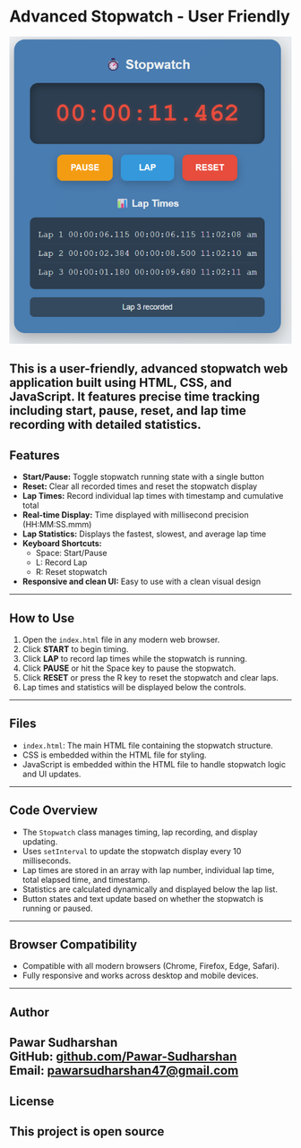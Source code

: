 # Advanced Stopwatch - User Friendly

![Stopwatch Preview](asserts/screenshot.jpg)  <!-- Replace 'screenshot.jpg' with your actual image file -->

This is a user-friendly, advanced stopwatch web application built using **HTML**, **CSS**, and **JavaScript**. It features precise time tracking including start, pause, reset, and lap time recording with detailed statistics.
---
## Features
- **Start/Pause:** Toggle stopwatch running state with a single button
- **Reset:** Clear all recorded times and reset the stopwatch display
- **Lap Times:** Record individual lap times with timestamp and cumulative total
- **Real-time Display:** Time displayed with millisecond precision (HH:MM:SS.mmm)
- **Lap Statistics:** Displays the fastest, slowest, and average lap time
- **Keyboard Shortcuts:**  
  - Space: Start/Pause  
  - L: Record Lap  
  - R: Reset stopwatch
- **Responsive and clean UI:** Easy to use with a clean visual design
---
## How to Use
1. Open the `index.html` file in any modern web browser.
2. Click **START** to begin timing.
3. Click **LAP** to record lap times while the stopwatch is running.
4. Click **PAUSE** or hit the Space key to pause the stopwatch.
5. Click **RESET** or press the R key to reset the stopwatch and clear laps.
6. Lap times and statistics will be displayed below the controls.
---
## Files
- `index.html`: The main HTML file containing the stopwatch structure.
- CSS is embedded within the HTML file for styling.
- JavaScript is embedded within the HTML file to handle stopwatch logic and UI updates.
---
## Code Overview
- The `Stopwatch` class manages timing, lap recording, and display updating.
- Uses `setInterval` to update the stopwatch display every 10 milliseconds.
- Lap times are stored in an array with lap number, individual lap time, total elapsed time, and timestamp.
- Statistics are calculated dynamically and displayed below the lap list.
- Button states and text update based on whether the stopwatch is running or paused.
---
## Browser Compatibility
- Compatible with all modern browsers (Chrome, Firefox, Edge, Safari).
- Fully responsive and works across desktop and mobile devices.
---
## Author
Pawar Sudharshan  
GitHub: [github.com/Pawar-Sudharshan](https://github.com/Pawar-Sudharshan)  
Email: [pawarsudharshan47@gmail.com](mailto:pawarsudharshan47@gmail.com)  
---
## License
This project is open source 
---
